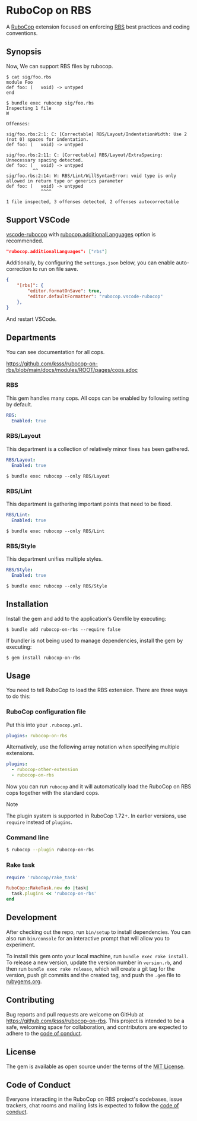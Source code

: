 # RuboCop on RBS

A [RuboCop](https://github.com/rubocop/rubocop) extension focused on enforcing [RBS](https://github.com/ruby/rbs) best practices and coding conventions.

## Synopsis

Now, We can support RBS files by rubocop.

```console
$ cat sig/foo.rbs
module Foo
def foo: (   void) -> untyped
end

$ bundle exec rubocop sig/foo.rbs
Inspecting 1 file
W

Offenses:

sig/foo.rbs:2:1: C: [Correctable] RBS/Layout/IndentationWidth: Use 2 (not 0) spaces for indentation.
def foo: (   void) -> untyped

sig/foo.rbs:2:11: C: [Correctable] RBS/Layout/ExtraSpacing: Unnecessary spacing detected.
def foo: (   void) -> untyped
          ^^
sig/foo.rbs:2:14: W: RBS/Lint/WillSyntaxError: void type is only allowed in return type or generics parameter
def foo: (   void) -> untyped
             ^^^^

1 file inspected, 3 offenses detected, 2 offenses autocorrectable
```

## Support VSCode

[vscode-rubocop](https://github.com/rubocop/vscode-rubocop) with [rubocop.additionalLanguages](https://github.com/rubocop/vscode-rubocop?tab=readme-ov-file#rubocopadditionallanguages) option is recommended.

```json
"rubocop.additionalLanguages": ["rbs"]
```

Additionally, by configuring the `settings.json` below, you can enable auto-correction to run on file save.

```json
{
    "[rbs]": {
        "editor.formatOnSave": true,
        "editor.defaultFormatter": "rubocop.vscode-rubocop"
    },
}
```

And restart VSCode.

## Departments

You can see documentation for all cops.

https://github.com/ksss/rubocop-on-rbs/blob/main/docs/modules/ROOT/pages/cops.adoc

### RBS

This gem handles many cops.
All cops can be enabled by following setting by default.

```yaml
RBS:
  Enabled: true
```

### RBS/Layout

This department is a collection of relatively minor fixes has been gathered.

```yaml
RBS/Layout:
  Enabled: true
```

```console
$ bundle exec rubocop --only RBS/Layout
```

### RBS/Lint

This department is gathering important points that need to be fixed.

```yaml
RBS/Lint:
  Enabled: true
```

```console
$ bundle exec rubocop --only RBS/Lint
```

### RBS/Style

This department unifies multiple styles.

```yaml
RBS/Style:
  Enabled: true
```

```console
$ bundle exec rubocop --only RBS/Style
```

## Installation

Install the gem and add to the application's Gemfile by executing:

    $ bundle add rubocop-on-rbs --require false

If bundler is not being used to manage dependencies, install the gem by executing:

    $ gem install rubocop-on-rbs

## Usage

You need to tell RuboCop to load the RBS extension. There are three
ways to do this:

### RuboCop configuration file

Put this into your `.rubocop.yml`.

```yaml
plugins: rubocop-on-rbs
```

Alternatively, use the following array notation when specifying multiple extensions.

```yaml
plugins:
  - rubocop-other-extension
  - rubocop-on-rbs
```

Now you can run `rubocop` and it will automatically load the RuboCop on RBS
cops together with the standard cops.

> [!NOTE]
> The plugin system is supported in RuboCop 1.72+. In earlier versions, use `require` instead of `plugins`.

### Command line

```sh
$ rubocop --plugin rubocop-on-rbs
```

### Rake task

```ruby
require 'rubocop/rake_task'

RuboCop::RakeTask.new do |task|
  task.plugins << 'rubocop-on-rbs'
end
```

## Development

After checking out the repo, run `bin/setup` to install dependencies. You can also run `bin/console` for an interactive prompt that will allow you to experiment.

To install this gem onto your local machine, run `bundle exec rake install`. To release a new version, update the version number in `version.rb`, and then run `bundle exec rake release`, which will create a git tag for the version, push git commits and the created tag, and push the `.gem` file to [rubygems.org](https://rubygems.org).

## Contributing

Bug reports and pull requests are welcome on GitHub at https://github.com/ksss/rubocop-on-rbs. This project is intended to be a safe, welcoming space for collaboration, and contributors are expected to adhere to the [code of conduct](https://github.com/ksss/rubocop-on-rbs/blob/main/CODE_OF_CONDUCT.md).

## License

The gem is available as open source under the terms of the [MIT License](https://opensource.org/licenses/MIT).

## Code of Conduct

Everyone interacting in the RuboCop on RBS project's codebases, issue trackers, chat rooms and mailing lists is expected to follow the [code of conduct](https://github.com/ksss/rubocop-on-rbs/blob/main/CODE_OF_CONDUCT.md).
